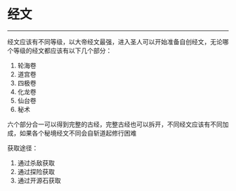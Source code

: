 # 经文

---
经文应该有不同等级，以大帝经文最强，进入圣人可以开始准备自创经文，无论哪个等级的经文都应该有以下几个部分：
1. 轮海卷
2. 道宫卷
3. 四极卷
4. 化龙卷
5. 仙台卷
6. 秘术

六个部分合一可以得到完整的古经，完整古经也可以拆开，不同经文应该有不同加成，如果各个秘境经文不同会自斩道起修行困难

获取途径：

1. 通过杀敌获取
2. 通过探险获取
3. 通过开源石获取